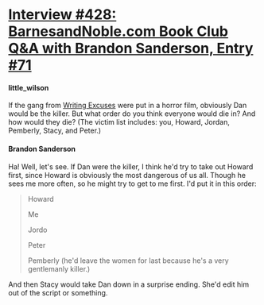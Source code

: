 # [Interview #428: BarnesandNoble.com Book Club Q&A with Brandon Sanderson, Entry #71](https://www.theoryland.com/intvmain.php?i=428#71)

#### little\_wilson

If the gang from
[Writing Excuses](http://www.writingexcuses.com/)
were put in a horror film, obviously Dan would be the killer. But what order do you think everyone would die in? And how would they die? (The victim list includes: you, Howard, Jordan, Pemberly, Stacy, and Peter.)

#### Brandon Sanderson

Ha! Well, let's see. If Dan were the killer, I think he'd try to take out Howard first, since Howard is obviously the most dangerous of us all. Though he sees me more often, so he might try to get to me first. I'd put it in this order:

> Howard
>   
> Me
>   
> Jordo
>   
> Peter
>   
> Pemberly (he'd leave the women for last because he's a very gentlemanly killer.)

And then Stacy would take Dan down in a surprise ending. She'd edit him out of the script or something.

